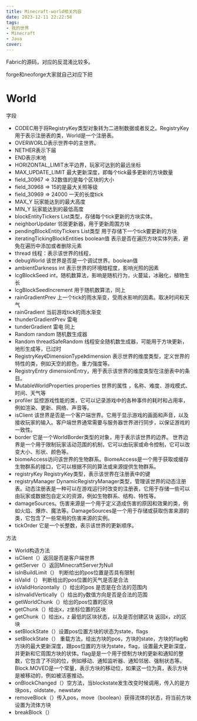 ```yaml
---
title: Minecraft-world相关内容
date: 2023-12-11 22:22:58
tags:
- 我的世界
- Minecraft
- Java
cover:
---
```




Fabric的源码，对应的反混淆比较多。

forge和neoforge大家就自己对应下把

# World

字段

- CODEC用于将RegistryKey<World>类型对象转为二进制数据或者反之。RegistryKey用于表示注册表的类，World是一个注册表。
- OVERWORLD表示世界中的主世界。
- NETHER表示下届
- END表示末地
- HORIZONTAL_LIMIT水平边界，玩家可达到的最远坐标
- MAX_UPDATE_LIMIT 最大更新深度，即每个tick最多更新的方块数量
- field_30967 => 32数值的是每个区块的大小
- field_30968 => 15的是最大关照等级
- field_30969 => 24000 一天的长度tick
-  MAX_Y 玩家能达到的最大高度
- MIN_Y 玩家能达到的最低高度
- blockEntityTickers List类型，存储每个tick更新的方块实体。
- neighborUpdater 邻居更新器，用于更新周围方块
- pendingBlockEntityTickers  List类型 用于存储下一个tick要更新的方块
- iteratingTickingBlockEntities boolean值 表示是否在遍历方块实体列表，避免在遍历中添加或者删除元素
- thread 线程：表示该世界的线程，
- debugWorld 该世界是否是一个调试世界。boolean值
- ambientDarkness int 表示世界的环境暗程度，影响光照的因素
- lcgBlockSeed int，随机数算法，影响是随机行为，火蔓延，冰融化，植物生长
- lcgBlockSeedIncrement 用于随机数算法，同上
- rainGradientPrev 上一个tick的雨水渐变，受雨水影响的因素。取决时间和天气
- rainGradient 当前游戏tick的雨水渐变
- thunderGradientPrev  雷电
- tunderGradient 雷电 同上
- Random random 随机数生成器
- Random threadSafeRandom 线程安全随机数生成器，可能用于方块更新，地形生成等，已过时
- RegistryKey《DimensionType》dimension 表示世界的维度类型，定义世界的特性的类，例如天空的颜色，重力强度等。
- RegistryEntry<DimensionType> dimensionEntry，用于表示该世界的维度类型在注册表中的条目。
- MutableWorldProperties  properties 世界的属性 ，名称、难度、游戏模式、时间、天气等
- profiler 监控游戏性能的类，它可以记录游戏中的各种事件的耗时和占用率，例如渲染、更新、网络、声音等。
- isClient 该世界是否是一个客户端世界。它用于显示游戏的画面和声音，以及接收玩家的输入。客户端世界通常需要与服务器世界进行同步，以保证游戏的一致性。
- border 它是一个WorldBorder类型的对象，用于表示该世界的边界。 世界边界是一个用于限制玩家活动范围的机制，它可以由玩家或命令控制，它可以改变大小、形状、颜色等。
- biomeAccess访问该世界的生物群系。BiomeAccess是一个用于获取或缓存生物群系的接口，它可以根据不同的算法或来源提供生物群系。
- registryKey RegistryKey<World>类型，表示该世界在注册表中的键
- registryManager DynamicRegistryManager类型，管理该世界的动态注册表。动态注册表是一种可以在游戏运行时改变的注册表，它用于存储一些可以由玩家或数据包自定义的资源，例如生物群系、结构、特性等。
- damageSources。伤害来源是一个用于定义造成伤害的原因和效果的类，例如火焰、爆炸、魔法等。DamageSources是一个用于存储或获取伤害来源的类，它包含了一些常用的伤害来源的实例。
- tickOrder 它是一个长整数，表示该世界的更新顺序。

方法

- World构造方法
- isClient（）返回是否是客户端世界
- getServer（）返回MinecraftServer为Null
- isInBuildLimit（） 判断给出的pos位置是否具有限制
- isValid（） 判断给出的pos位置的天气是否是合法
- isValidHorizontally（）给出的pos 是否是在合法的范围内
- isInvalidVertically（）给出的y数值方向是否是合法的范围
- getWorldChunk（）给出的pos位置的区块
- getChunk（）给出x，z坐标位置的区块
- getChunk（）给出x，z 最低的区块状态，以及是否创建区块 返回x，z的区块
- setBlockState（）设置pos位置方块的状态为state，flags
- setBlockState（） 重载方法，给出方块的pos，方块的state，方块的flag和方块的最大更新深度，跟pos位置的方块为state，flag，设置最大更新深度，并更新和它周围方块的状体。flag是是一个用于控制方块的更新和通知的整数，它包含了不同的位，例如移动、通知监听器、通知邻居、强制状态等。Block.MOVED是一个常量，表示方块的移动位，如果这一位为真，表示方块是被移动的，例如被活塞推动。
- onBlockChanged（）空方法，当blockstate发生改变时候调用，传入的是方块pos，oldstate，newstate
- removeBlock（）传入pos，move（boolean）获得流体的状态，将当前方块设置为流体方块
- breakBlock（）

